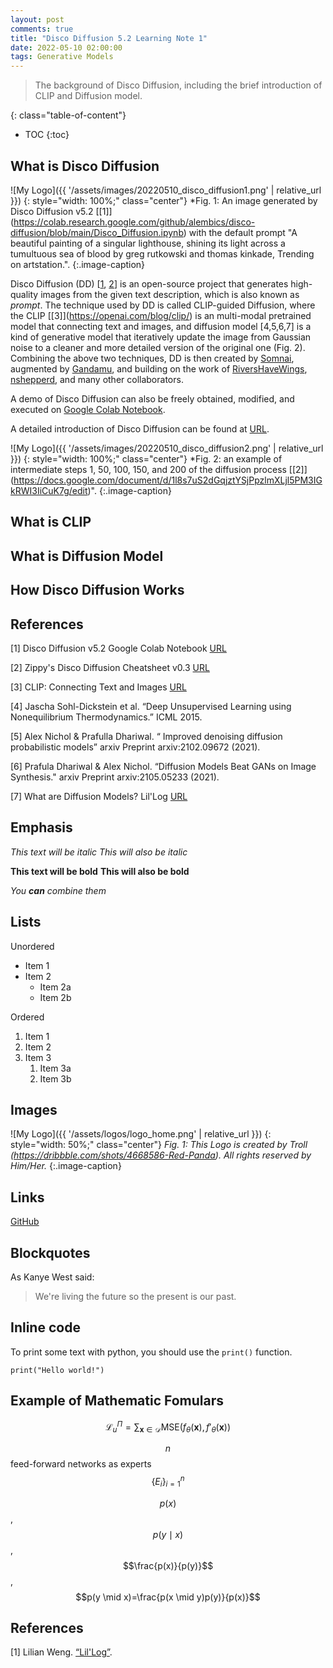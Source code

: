 ```yaml
---
layout: post
comments: true
title: "Disco Diffusion 5.2 Learning Note 1"
date: 2022-05-10 02:00:00
tags: Generative Models
---
```



> The background of Disco Diffusion, including the brief introduction of CLIP and Diffusion model.

<!--more-->

{: class="table-of-content"}
* TOC
{:toc}


## What is Disco Diffusion

![My Logo]({{ '/assets/images/20220510_disco_diffusion1.png' | relative_url }})
{: style="width: 100%;" class="center"}
*Fig. 1: An image generated by Disco Diffusion v5.2 \[[1]\](https://colab.research.google.com/github/alembics/disco-diffusion/blob/main/Disco_Diffusion.ipynb) with the default prompt "A beautiful painting of a singular lighthouse, shining its light across a tumultuous sea of blood by greg rutkowski and thomas kinkade, Trending on artstation.".
{:.image-caption}

Disco Diffusion (DD) \[[1](https://colab.research.google.com/github/alembics/disco-diffusion/blob/main/Disco_Diffusion.ipynb), [2](https://docs.google.com/document/d/1l8s7uS2dGqjztYSjPpzlmXLjl5PM3IGkRWI3IiCuK7g/edit)\] is an open-source project that generates high-quality images from the given text description, which is also known as *prompt*. The technique used by DD is called CLIP-guided Diffusion, where the CLIP \[[3]\](https://openai.com/blog/clip/) is an multi-modal pretrained model that connecting text and images, and diffusion model [4,5,6,7] is a kind of generative model that iteratively update the image from Gaussian noise to a cleaner and more detailed version of the original one (Fig. 2). Combining the above two techniques, DD is then created by [Somnai](https://twitter.com/Somnai_dreams), augmented by [Gandamu](https://twitter.com/gandamu_ml), and building on the work of [RiversHaveWings](https://twitter.com/RiversHaveWings), [nshepperd](https://twitter.com/nshepperd1), and many other collaborators.  

A demo of Disco Diffusion can also be freely obtained, modified, and executed on [Google Colab Notebook](https://colab.research.google.com/github/alembics/disco-diffusion/blob/main/Disco_Diffusion.ipynb).

A detailed introduction of Disco Diffusion can be found at [URL](https://docs.google.com/document/d/1l8s7uS2dGqjztYSjPpzlmXLjl5PM3IGkRWI3IiCuK7g/edit).

![My Logo]({{ '/assets/images/20220510_disco_diffusion2.png' | relative_url }})
{: style="width: 100%;" class="center"}
*Fig. 2: an example of intermediate steps 1, 50, 100, 150, and 200 of the diffusion process \[[2]\](https://docs.google.com/document/d/1l8s7uS2dGqjztYSjPpzlmXLjl5PM3IGkRWI3IiCuK7g/edit)".
{:.image-caption}

## What is CLIP


## What is Diffusion Model


## How Disco Diffusion Works


## References

[1] Disco Diffusion v5.2 Google Colab Notebook [URL](https://colab.research.google.com/github/alembics/disco-diffusion/blob/main/Disco_Diffusion.ipynb)

[2] Zippy's Disco Diffusion Cheatsheet v0.3 [URL](https://docs.google.com/document/d/1l8s7uS2dGqjztYSjPpzlmXLjl5PM3IGkRWI3IiCuK7g/edit)

[3] CLIP: Connecting Text and Images [URL](https://openai.com/blog/clip/)

[4] Jascha Sohl-Dickstein et al. “Deep Unsupervised Learning using Nonequilibrium Thermodynamics.” ICML 2015. 

[5] Alex Nichol & Prafulla Dhariwal. “ Improved denoising diffusion probabilistic models” arxiv Preprint arxiv:2102.09672 (2021).

[6] Prafula Dhariwal & Alex Nichol. “Diffusion Models Beat GANs on Image Synthesis." arxiv Preprint arxiv:2105.05233 (2021). 

[7] What are Diffusion Models? Lil'Log [URL](https://lilianweng.github.io/posts/2021-07-11-diffusion-models/)

## Emphasis

*This text will be italic*
_This will also be italic_

**This text will be bold**
__This will also be bold__

_You **can** combine them_



## Lists

Unordered
- Item 1
- Item 2
  - Item 2a
  - Item 2b


Ordered
1. Item 1
2. Item 2
3. Item 3
   1. Item 3a
   2. Item 3b


## Images


![My Logo]({{ '/assets/logos/logo_home.png' | relative_url }})
{: style="width: 50%;" class="center"}
*Fig. 1: This Logo is created by Troll (https://dribbble.com/shots/4668586-Red-Panda). All rights reserved by Him/Her.*
{:.image-caption}


## Links
[GitHub](http://github.com)


## Blockquotes
As Kanye West said:

> We're living the future so
> the present is our past.


## Inline code
To print some text with python, you should use the `print()` function.
```
print("Hello world!")
```


## Example of Mathematic Fomulars

$$
\mathcal{L}_u^\Pi = \sum_{\mathbf{x} \in \mathcal{D}} \text{MSE}(f_\theta(\mathbf{x}), f'_\theta(\mathbf{x}))
$$

$$n$$ feed-forward networks as experts $$\{E_i\}^n_{i=1}$$

$$p(x)$$, $$p(y \mid x)$$, $$\frac{p(x)}{p(y)}$$, $$p(y \mid x)=\frac{p(x \mid y)p(y)}{p(x)}$$

## References

[1] Lilian Weng. [“Lil'Log”](https://lilianweng.github.io/lil-log/).
